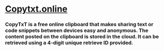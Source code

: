 # [Copytxt.online](https://copytxt.online/)
### CopyTxT is a free online clipboard that makes sharing text or code snippets between devices easy and anonymous. The content posted on the clipboard is stored in the cloud. It can be retrieved using a 4-digit unique retrieve ID provided.

